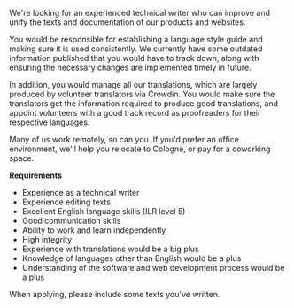 We're looking for an experienced technical writer who can improve and unify the texts and documentation of our products and websites.

You would be responsible for establishing a language style guide and making sure it is used consistently. We currently have some outdated information published that you would have to track down, along with ensuring the necessary changes are implemented timely in future.

In addition, you would manage all our translations, which are largely produced by volunteer translators via Crowdin. You would make sure the translators get the information required to produce good translations, and appoint volunteers with a good track record as proofreaders for their respective languages.

Many of us work remotely, so can you. If you'd prefer an office environment, we'll help you relocate to Cologne, or pay for a coworking space.

**Requirements**

- Experience as a technical writer
- Experience editing texts
- Excellent English language skills (ILR level 5)
- Good communication skills
- Ability to work and learn independently
- High integrity
- Experience with translations would be a big plus
- Knowledge of languages other than English would be a plus
- Understanding of the software and web development process would be a plus

When applying, please include some texts you've written.
